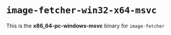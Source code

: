 # `image-fetcher-win32-x64-msvc`

This is the **x86_64-pc-windows-msvc** binary for `image-fetcher`
